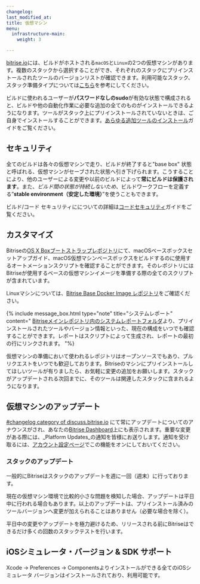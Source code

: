 ```yaml
---
changelog: 
last_modified_at: 
title: 仮想マシン
menu:
  infrastructure-main:
    weight: 3

---
```

[bitrise.io](https://www.bitrise.io)には、ビルドがホストされる`macOS`と`Linux`の2つの仮想マシンがあります。複数のスタックから選択することができ、それぞれのスタックにプリインストールされたツールのバージョンリストが確認できます。利用可能なスタック、スタック準備タイプについては[こちら](/jp/infrastructure/available-stacks/)を参考にしてください。

ビルドに使われるユーザーが**パスワードなしのsudo**が有効な状態で構成されると、ビルドや他の自動化作業に必要な追加の全てのものがインストールできるようになります。ツールがスタック上にプリインストールされていないときは、ご自身でインストールすることができます。[あらゆる追加ツールのインストール](/jp/tips-and-tricks/install-additional-tools/)ガイドをご覧ください。

## セキュリティ

全てのビルドは各々の仮想マシンで走り、ビルドが終了すると"base box" 状態と呼ばれる、仮想マシンがセーブされた状態へ引き下げられます。こうすることにより、他のユーザーによる変更や以前のビルドによって**常にビルドは保護されます**。また、_ビルド間の状態が持続しないため_、ビルドワークフローを定義する”**stable environment（安定した環境）**”を使うこともできます。

ビルド/コード セキュリティにについての詳細は[コードセキュリティ](/jp/getting-started/code-security/)ガイドをご覧ください。

## カスタマイズ

Bitriseの[OS X Boxブートストラップレポジトリ](https://github.com/bitrise-io/osx-box-bootstrap)にて、macOSベースボックスセットアップガイド、macOS仮想マシンベースボックスをビルドするのに使用するオートメーションスクリプトを確認することができます。そのレポジトリにはBitriseが使用するベースの仮想マシンイメージを準備する際の全てのスクリプトが含まれています。

Linuxマシンについては、[Bitrise Base Docker Image レポジトリ](https://github.com/bitrise-docker/bitrise-base)をご確認ください。

{% include message_box.html type="note" title="システムレポート" content="  [Bitriseメインレポジトリ内のシステムレポートフォルダ](https://github.com/bitrise-io/bitrise.io/tree/master/system_reports)より、プリインストールされたツールやバージョン情報といった、現在の構成をいつでも確認することができます。レポートはスクリプトによって生成され、レポートの最初の行にリンクされます。 "%}

仮想マシンの準備において使われるレポジトリはオープンソースでもあり、プルリクエストをいつでも歓迎しております。Bitriseのマシンにプリインストールしてほしいツールが有りましたら、お気軽に変更の追加をお願いします。スタックがアップデートされる次回までに、そのツールは関連したスタックに含まれるようになります。

## 仮想マシンのアップデート

[#changelog category of discuss.bitrise.io](https://discuss.bitrise.io/c/changelog) にて常にアップデートについてのアナウンスがされ、あなたの[Bitrise Dashboard](https://www.bitrise.io/dashboard)上にも表示されます。重要な変更がある際には、_Platform Updates_の通知を皆様にお送りします。通知を受け取るには、[アカウント設定ページ](https://www.bitrise.io/me/profile)でこの機能をオンにしておいてください。

### スタックのアップデート

一般的にBitriseはスタックのアップデートを週に一回（週末）に行っております。

現在の仮想マシン環境で比較的小さな問題を検知した場合、アップデートは平日中に行われる場合もあります。以上のアップデートは、プリインストール済みのツールバージョンへ変更が加えられることはありません（必要な場合を除く）。

平日中の変更やアップデートを極力避けるため、リリースされる前にBitriseはできるだけ多くの回数のスタックテストを行います。

## iOSシミュレータ・バージョン & SDK サポート

Xcode -> Preferences -> Componentsよりインストールができる全てのiOSシミュレータ バージョンはインストールされており、利用可能です。